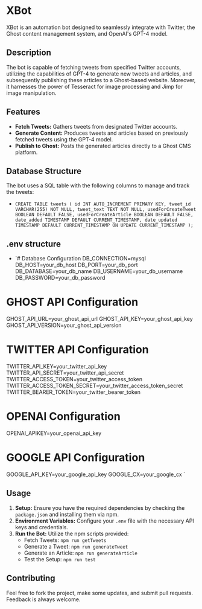 # XBot

XBot is an automation bot designed to seamlessly integrate with Twitter, the Ghost content management system, and OpenAI's GPT-4 model. 

## Description
The bot is capable of fetching tweets from specified Twitter accounts, utilizing the capabilities of GPT-4 to generate new tweets and articles, and subsequently publishing these articles to a Ghost-based website. Moreover, it harnesses the power of Tesseract for image processing and Jimp for image manipulation.

## Features
- **Fetch Tweets:** Gathers tweets from designated Twitter accounts.
- **Generate Content:** Produces tweets and articles based on previously fetched tweets using the GPT-4 model.
- **Publish to Ghost:** Posts the generated articles directly to a Ghost CMS platform.

## Database Structure
The bot uses a SQL table with the following columns to manage and track the tweets:
- `CREATE TABLE tweets (
    id INT AUTO_INCREMENT PRIMARY KEY,
    tweet_id VARCHAR(255) NOT NULL,
    tweet_text TEXT NOT NULL,
    usedForCreateTweet BOOLEAN DEFAULT FALSE,
    usedForCreateArticle BOOLEAN DEFAULT FALSE,
    date_added TIMESTAMP DEFAULT CURRENT_TIMESTAMP,
    date_updated TIMESTAMP DEFAULT CURRENT_TIMESTAMP ON UPDATE CURRENT_TIMESTAMP
);`

## .env structure

- `# Database Configuration
DB_CONNECTION=mysql
DB_HOST=your_db_host
DB_PORT=your_db_port
DB_DATABASE=your_db_name
DB_USERNAME=your_db_username
DB_PASSWORD=your_db_password

# GHOST API Configuration
GHOST_API_URL=your_ghost_api_url
GHOST_API_KEY=your_ghost_api_key
GHOST_API_VERSION=your_ghost_api_version

# TWITTER API Configuration
TWITTER_API_KEY=your_twitter_api_key
TWITTER_API_SECRET=your_twitter_api_secret
TWITTER_ACCESS_TOKEN=your_twitter_access_token
TWITTER_ACCESS_TOKEN_SECRET=your_twitter_access_token_secret
TWITTER_BEARER_TOKEN=your_twitter_bearer_token

# OPENAI Configuration
OPENAI_APIKEY=your_openai_api_key

# GOOGLE API Configuration
GOOGLE_API_KEY=your_google_api_key
GOOGLE_CX=your_google_cx
`

## Usage
1. **Setup:** Ensure you have the required dependencies by checking the `package.json` and installing them via npm.
2. **Environment Variables:** Configure your `.env` file with the necessary API keys and credentials.
3. **Run the Bot:** Utilize the npm scripts provided:
   - Fetch Tweets: `npm run getTweets`
   - Generate a Tweet: `npm run generateTweet`
   - Generate an Article: `npm run generateArticle`
   - Test the Setup: `npm run test`

## Contributing
Feel free to fork the project, make some updates, and submit pull requests. Feedback is always welcome.

